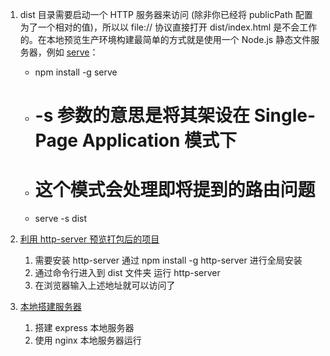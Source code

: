 <!--
 * @Author: Ying Zhang
 * @Date: 2021-12-01 15:39:04
 * @LastEditTime: 2021-12-01 16:51:35
 * @LastEditors: Ying Zhang
 * @Description:
 * @FilePath: /everyday/vue项目打包部署/打包部署前/本地预览dist.md
 * 道阻且长，行则将至
-->

1. dist 目录需要启动一个 HTTP 服务器来访问 (除非你已经将 publicPath 配置为了一个相对的值)，所以以 file:// 协议直接打开 dist/index.html 是不会工作的。在本地预览生产环境构建最简单的方式就是使用一个 Node.js 静态文件服务器，例如 [serve](https://github.com/vercel/serve)：

   - npm install -g serve
   - # -s 参数的意思是将其架设在 Single-Page Application 模式下
   - # 这个模式会处理即将提到的路由问题
   - serve -s dist

2. [利用 http-server 预览打包后的项目](https://blog.csdn.net/qq_33718889/article/details/88725525?utm_medium=distribute.pc_relevant.none-task-blog-BlogCommendFromMachineLearnPai2-1.add_param_isCf&depth_1-utm_source=distribute.pc_relevant.none-task-blog-BlogCommendFromMachineLearnPai2-1.add_param_isCf)

   1. 需要安装 http-server 通过 npm install -g http-server 进行全局安装
   2. 通过命令行进入到 dist 文件夹 运行 http-server
   3. 在浏览器输入上述地址就可以访问了

3. [本地搭建服务器](https://blog.csdn.net/qq_22713201/article/details/95630246)

   1. 搭建 express 本地服务器
   2. 使用 nginx 本地服务器运行
